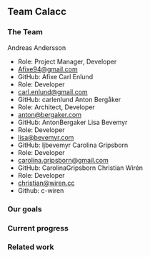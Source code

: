 ## Team Calacc

### The Team
Andreas Andersson
- Role: Project Manager, Developer
- Afixe94@gmail.com
- GitHub: Afixe
Carl Enlund
- Role: Developer
- carl.enlund@gmail.com
- GitHub: carlenlund
Anton Bergåker
- Role: Architect, Developer
- anton@bergaker.com
- GitHub: AntonBergaker
Lisa Bevemyr
- Role: Developer
- lisa@bevemyr.com
- GitHub: ljbevemyr
Carolina Gripsborn
- Role: Developer
- carolina.gripsborn@gmail.com 
- GitHub: CarolinaGripsborn
Christian Wirén
- Role: Developer
- christian@wiren.cc
- Github: c-wiren

### Our goals

### Current progress

### Related work
